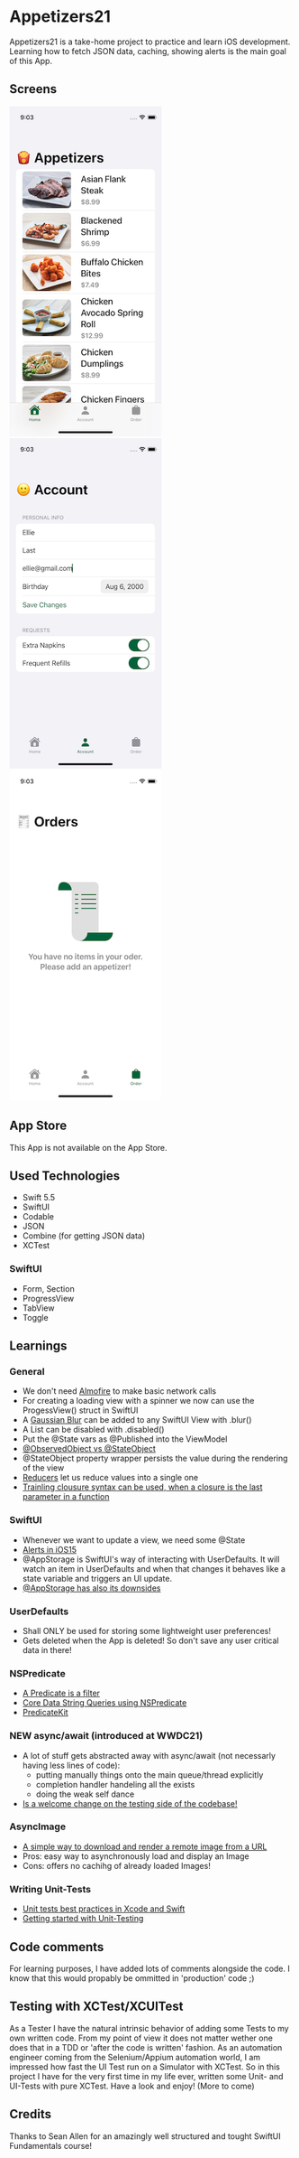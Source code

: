 # Appetizers21
Appetizers21 is a take-home project to practice and learn iOS development. Learning how to fetch JSON data, caching, showing alerts
is the main goal of this App.

## Screens
![Home](appetizers21-home.png)
![Home](appetizers21-account.png)
![Home](appetizers21-order.png)

## App Store
This App is not available on the App Store.

## Used Technologies
- Swift 5.5
- SwiftUI
- Codable
- JSON
- Combine (for getting JSON data)
- XCTest
### SwiftUI
- Form, Section
- ProgressView
- TabView
- Toggle

## Learnings
### General
- We don't need [Almofire](https://github.com/Alamofire/Alamofire) to make basic network calls
- For creating a loading view with a spinner we now can use the ProgessView() struct in SwiftUI
- A [Gaussian Blur](https://en.wikipedia.org/wiki/Gaussian_blur) can be added to any SwiftUI View with .blur()
- A List can be disabled with .disabled()
- Put the @State vars as @Published into the ViewModel
- [@ObservedObject vs @StateObject](https://medium.com/swlh/understanding-stateobject-in-swiftui-for-ios-14-98c68310154a)
- @StateObject property wrapper persists the value during the rendering of the view
- [Reducers](https://www.hackingwithswift.com/example-code/language/how-to-use-reduce-to-condense-an-array-into-a-single-value) let us reduce values into a single one
- [Trainling clousure syntax can be used, when a closure is the last parameter in a function](https://www.hackingwithswift.com/example-code/language/what-is-trailing-closure-syntax)
### SwiftUI
- Whenever we want to update a view, we need some @State
- [Alerts in iOS15](https://www.hackingwithswift.com/quick-start/swiftui/how-to-show-an-alert)
- @AppStorage is SwiftUI's way of interacting with UserDefaults. It will watch an item in UserDefaults and when that changes
it behaves like a state variable and triggers an UI update.
- [@AppStorage has also its downsides](https://www.avanderlee.com/swift/appstorage-explained/)
### UserDefaults
- Shall ONLY be used for storing some lightweight user preferences! 
- Gets deleted when the App is deleted! So don't save any user critical data in there!
### NSPredicate
- [A Predicate is a filter](https://www.hackingwithswift.com/read/38/7/examples-of-using-nspredicate-to-filter-nsfetchrequest)
- [Core Data String Queries using NSPredicate](https://www.advancedswift.com/core-data-string-query-examples-in-swift/)
- [PredicateKit](https://github.com/ftchirou/PredicateKit)
### NEW async/await (introduced at WWDC21)
- A lot of stuff gets abstracted away with async/await (not necessarly having less lines of code):
	- putting manually things onto the main queue/thread explicitly
	- completion handler handeling all the exists
	- doing the weak self dance
- [Is a welcome change on the testing side of the codebase!](https://mokacoding.com/blog/how-to-test-async-await-code-in-swift/)
### AsyncImage
- [A simple way to download and render a remote image from a URL](https://wwdcbysundell.com/2021/using-swiftui-async-image/)
- Pros: easy way to asynchronously load and display an Image
- Cons: offers no cachihg of already loaded Images!
### Writing Unit-Tests
- [Unit tests best practices in Xcode and Swift](https://www.avanderlee.com/swift/unit-tests-best-practices/)
- [Getting started with Unit-Testing](https://www.youtube.com/watch?v=F5aDfGNdsac)
## Code comments
For learning purposes, I have added lots of comments alongside the code. I know that this would propably be ommitted in 'production' code ;)

## Testing with XCTest/XCUITest
As a Tester I have the natural intrinsic  behavior of adding some Tests to my own written code. From my point of view it does not matter wether one does that
in a TDD or 'after the code is written' fashion. As an automation engineer coming from the Selenium/Appium automation world, I am impressed how
fast the UI Test run on a Simulator with XCTest.
So in this project I have for the very first time in my life ever, written some Unit- and UI-Tests with pure XCTest. Have a look and enjoy! (More to come)

## Credits
Thanks to Sean Allen for an amazingly well structured and tought SwiftUI Fundamentals course!
